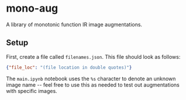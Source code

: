 # mono-aug

A library of monotonic function IR image augmentations.

## Setup

First, create a file called ```filenames.json```. This file should look as follows:

```json
{"file_loc": "(file location in double quotes)"}
```

The ```main.ipynb``` notebook uses the ```%s``` character to denote an unknown image name -- feel free to use this as needed to test out augmentations with specific images. 